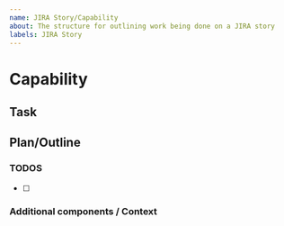 ```yaml
---
name: JIRA Story/Capability
about: The structure for outlining work being done on a JIRA story
labels: JIRA Story
---
```


# Capability

<!-- Please link below the JIRA Story for coupling this issue to the scheduled work -->

## Task

<!-- Provide a clear and concise description of the task / work to be done to the repo

* This ticket is meant to do XYZ and to accomplish the following:
- ...
- ...
 -->

## Plan/Outline

<!-- Provide a few sentences about how this issue / story will be completed

* This work will be done by creating a BMI module in the XYZ dir
 -->


### TODOS

<!-- Create a checklist of what needs to be accomplished in this work -->
- [ ]

### Additional components / Context

<!-- Add any other context or screenshots about the story here. You can also include links to examples of other programs that have something similar to your request. For example:

* Another project [...] solved this by [...]
-->
